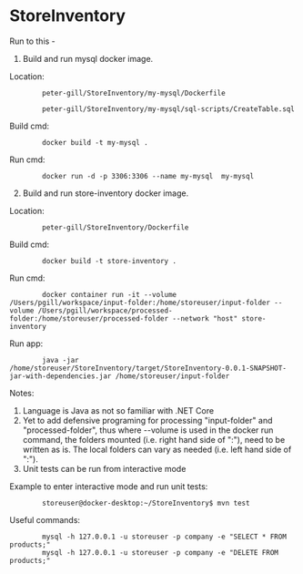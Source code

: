 # StoreInventory

Run to this - 

1. Build and run mysql docker image.

Location:   
            
            peter-gill/StoreInventory/my-mysql/Dockerfile

            peter-gill/StoreInventory/my-mysql/sql-scripts/CreateTable.sql
            
Build cmd:  
            
            docker build -t my-mysql .

Run cmd:    

            docker run -d -p 3306:3306 --name my-mysql  my-mysql


2. Build and run store-inventory docker image.

Location:   

            peter-gill/StoreInventory/Dockerfile
Build cmd:  

            docker build -t store-inventory .
Run cmd:

            docker container run -it --volume /Users/pgill/workspace/input-folder:/home/storeuser/input-folder --volume /Users/pgill/workspace/processed-folder:/home/storeuser/processed-folder --network "host" store-inventory

Run app:    

            java -jar /home/storeuser/StoreInventory/target/StoreInventory-0.0.1-SNAPSHOT-jar-with-dependencies.jar /home/storeuser/input-folder


Notes:
1. Language is Java as not so familiar with .NET Core
2. Yet to add defensive programing for processing "input-folder" and "processed-folder", thus where --volume is used in the docker run command,
   the folders mounted (i.e. right hand side of ":"), need to be written as is. The local folders can vary as needed (i.e. left hand side of ":").
3. Unit tests can be run from interactive mode


Example to enter interactive mode and run unit tests:

            storeuser@docker-desktop:~/StoreInventory$ mvn test


Useful commands:

            mysql -h 127.0.0.1 -u storeuser -p company -e "SELECT * FROM products;"
            mysql -h 127.0.0.1 -u storeuser -p company -e "DELETE FROM products;"
